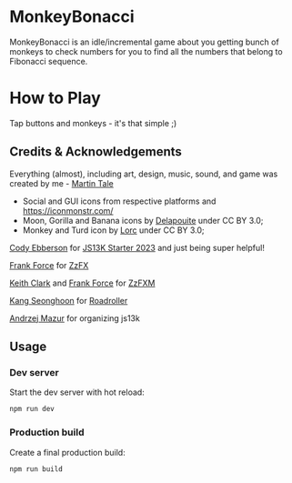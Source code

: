 # MonkeyBonacci

MonkeyBonacci is an idle/incremental game about you getting bunch of monkeys to check numbers for you to find all the numbers that belong to Fibonacci sequence.

# How to Play

Tap buttons and monkeys - it's that simple ;)

## Credits & Acknowledgements

Everything (almost), including art, design, music, sound, and game was created by me - [Martin Tale](https://martintale.com/)
- Social and GUI icons from respective platforms and https://iconmonstr.com/
- Moon, Gorilla and Banana icons by [Delapouite](http://delapouite.com) under CC BY 3.0;
- Monkey and Turd icon by [Lorc](http://lorcblog.blogspot.com) under CC BY 3.0;

[Cody Ebberson](https://github.com/codyebberson) for [JS13K Starter 2023](https://github.com/codyebberson/js13k-starter-2023) and just being super helpful!

[Frank Force](https://twitter.com/KilledByAPixel) for [ZzFX](https://github.com/KilledByAPixel/ZzFX)

[Keith Clark](https://twitter.com/keithclarkcouk) and [Frank Force](https://twitter.com/KilledByAPixel) for [ZzFXM](https://keithclark.github.io/ZzFXM/)

[Kang Seonghoon](https://mearie.org/) for [Roadroller](https://lifthrasiir.github.io/roadroller/)

[Andrzej Mazur](https://end3r.com/) for organizing js13k


## Usage

### Dev server

Start the dev server with hot reload:

```bash
npm run dev
```

### Production build

Create a final production build:

```bash
npm run build
```

